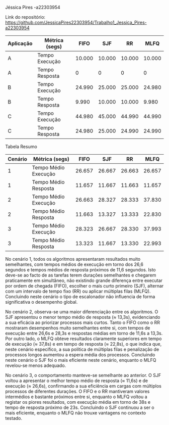 Jéssica Pires -a22303954

Link do repositório: https://github.com/JessicaPires22303954/Trabalho1_Jessica_Pires-a22303954

| Aplicação | Métrica (segs) | FIFO   | SJF    | RR     | MLFQ   |
|-----------|----------------|--------|--------|--------|--------|
| A         | Tempo Execução | 10.000 | 10.000 | 10.000 | 10.000 |
| A         | Tempo Resposta | 0      | 0      | 0      | 0      |
| B         | Tempo Execução | 24.990 | 25.000 | 25.000 | 24.980 |
| B         | Tempo Resposta | 9.990  | 10.000 | 10.000 | 9.980  |
| C         | Tempo Execução | 44.980 | 45.000 | 44.990 | 44.990 |
| C         | Tempo Resposta | 24.980 | 25.000 | 24.990 | 24.990 |


Tabela Resumo

| Cenário | Métrica (segs)       | FIFO   | SJF    | RR     | MLFQ   |
|---------|----------------------|--------|--------|--------|--------|
| 1       | Tempo Médio Execução | 26.657 | 26.667 | 26.663 | 26.657 |
| 1       | Tempo Médio Resposta | 11.657 | 11.667 | 11.663 | 11.657 |
| 2       | Tempo Médio Execução | 26.663 | 28.327 | 28.333 | 37.830 |
| 2       | Tempo Médio Resposta | 11.663 | 13.327 | 13.333 | 22.830 |
| 3       | Tempo Médio Execução | 28.323 | 26.667 | 28.330 | 37.993 |
| 3       | Tempo Médio Resposta | 13.323 | 11.667 | 13.330 | 22.993 |

No cenário 1, todos os algoritmos apresentaram resultados muito semelhantes, com tempos médios de execução em torno dos 26,6 segundos e tempos médios de resposta próximos de 11,6 segundos.
Isto deve-se ao facto de as tarefas terem durações semelhantes e chegarem praticamente em simultâneo, não existindo grande diferença entre executar por ordem de chegada (FIFO), escolher o mais curto primeiro (SJF), alternar com um intervalo de tempo fixo (RR) ou aplicar múltiplas filas (MLFQ).
Concluindo neste cenário o tipo de escalonador não influencia de forma significativa o desempenho global.

No cenário 2, observa-se uma maior diferenciação entre os algoritmos. O SJF apresentou o menor tempo médio de resposta (≈ 13,3s), evidenciando a sua eficácia ao priorizar processos mais curtos. Tanto o FIFO como o RR mostraram desempenhos muito semelhantes entre si, com tempos de execução entre 26,6s e 28,3s e respostas médias em torno de 11,6s a 13,3s.
Por outro lado, o MLFQ obteve resultados claramente superiores em tempo de execução (≈ 37,8s) e em tempo de resposta (≈ 22,8s), o que indica que, neste cenário específico, a sua política de múltiplas filas e penalização de processos longos aumentou a espera média dos processos.
Concluindo neste cenário o SJF foi o mais eficiente neste cenário, enquanto o MLFQ revelou-se menos adequado.

No cenário 3, o comportamento manteve-se semelhante ao anterior. O SJF voltou a apresentar o melhor tempo médio de resposta (≈ 11,6s) e de execução (≈ 26,6s), confirmando a sua eficiência em cargas com múltiplos processos de diferentes durações. O FIFO e o RR mantiveram valores intermédios e bastante próximos entre si, enquanto o MLFQ voltou a registar os piores resultados, com execução média em torno de 38s e tempo de resposta próximo de 23s.
Concluindo o SJF continuou a ser o mais eficiente, enquanto o MLFQ não trouxe vantagens no contexto testado.